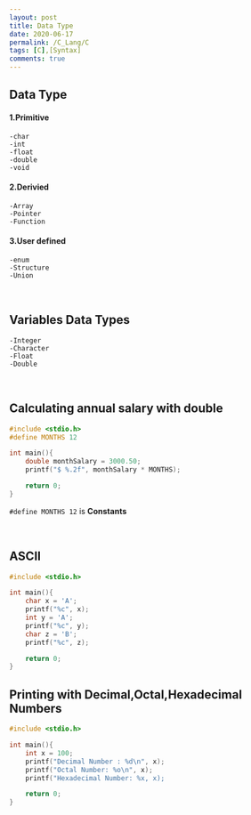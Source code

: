 ```yaml
---
layout: post
title: Data Type 
date: 2020-06-17
permalink: /C_Lang/C
tags: [C],[Syntax]
comments: true
---
```

## Data Type
#### 1.Primitive
    -char
    -int
    -float
    -double
    -void
#### 2.Derivied
    -Array
    -Pointer
    -Function
#### 3.User defined
    -enum
    -Structure
    -Union
<br>

## Variables Data Types
    -Integer
    -Character
    -Float
    -Double

<br>

## Calculating annual salary with <b>double</b>

```c
#include <stdio.h>
#define MONTHS 12

int main(){
    double monthSalary = 3000.50;
    printf("$ %.2f", monthSalary * MONTHS);

    return 0;
}
```

`#define MONTHS 12` is <b>Constants</b>

<br>

## ASCII

```c
#include <stdio.h>

int main(){
    char x = 'A';
    printf("%c", x);
    int y = 'A';
    printf("%c", y);
    char z = 'B';
    printf("%c", z);

    return 0;
}
```

## Printing with Decimal,Octal,Hexadecimal Numbers
```c
#include <stdio.h>

int main(){
    int x = 100;
    printf("Decimal Number : %d\n", x);
    printf("Octal Number: %o\n", x);
    printf("Hexadecimal Number: %x, x);

    return 0;
}
```